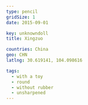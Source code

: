 ```yaml
---
type: pencil
gridSize: 1
date: 2015-09-01

key: unknowndoll
title: Xingzuo

countries: China
geo: CHN
latlng: 30.619141, 104.098616

tags:
  - with a toy
  - round
  - without rubber
  - unsharpened
---
```


